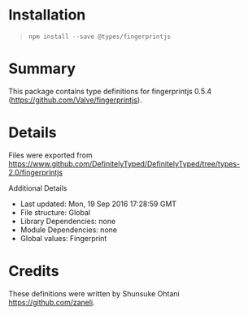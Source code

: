 # Installation
> `npm install --save @types/fingerprintjs`

# Summary
This package contains type definitions for fingerprintjs 0.5.4 (https://github.com/Valve/fingerprintjs).

# Details
Files were exported from https://www.github.com/DefinitelyTyped/DefinitelyTyped/tree/types-2.0/fingerprintjs

Additional Details
 * Last updated: Mon, 19 Sep 2016 17:28:59 GMT
 * File structure: Global
 * Library Dependencies: none
 * Module Dependencies: none
 * Global values: Fingerprint

# Credits
These definitions were written by Shunsuke Ohtani <https://github.com/zaneli>.
